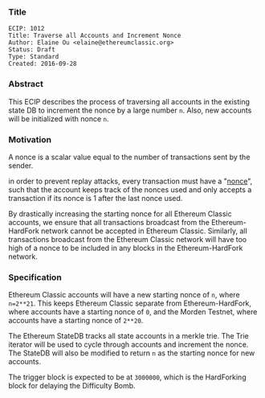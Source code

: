 ### Title

    ECIP: 1012
    Title: Traverse all Accounts and Increment Nonce
    Author: Elaine Ou <elaine@ethereumclassic.org>
    Status: Draft
    Type: Standard
    Created: 2016-09-28

### Abstract
This ECIP describes the process of traversing all accounts in the existing state DB to increment the nonce by a large number ```n```. Also, new accounts will be initialized with nonce ```n```.

### Motivation
A nonce is a scalar value equal to the number of transactions sent by the sender.

in order to prevent replay attacks, every transaction must have a "[nonce](https://github.com/ethereum/wiki/wiki/Design-Rationale)", such that the account keeps track of the nonces used and only accepts a transaction if its nonce is 1 after the last nonce used.

By drastically increasing the starting nonce for all Ethereum Classic accounts, we ensure that all transactions broadcast from the Ethereum-HardFork network cannot be accepted in Ethereum Classic. Similarly, all transactions broadcast from the Ethereum Classic network will have too high of a nonce to be included in any blocks in the Ethereum-HardFork network.

### Specification
Ethereum Classic accounts will have a new starting nonce of ```n```, where ```n=2**21```. This keeps Ethereum Classic separate from Ethereum-HardFork, where accounts have a starting nonce of ```0```, and the Morden Testnet, where accounts have a starting nonce of ```2**20```.

The Ethereum StateDB tracks all state accounts in a merkle trie. The Trie iterator will be used to cycle through accounts and increment the nonce. The StateDB will also be modified to return ```n``` as the starting nonce for new accounts.

The trigger block is expected to be at ```3000000```, which is the HardForking block for delaying the Difficulty Bomb. 
